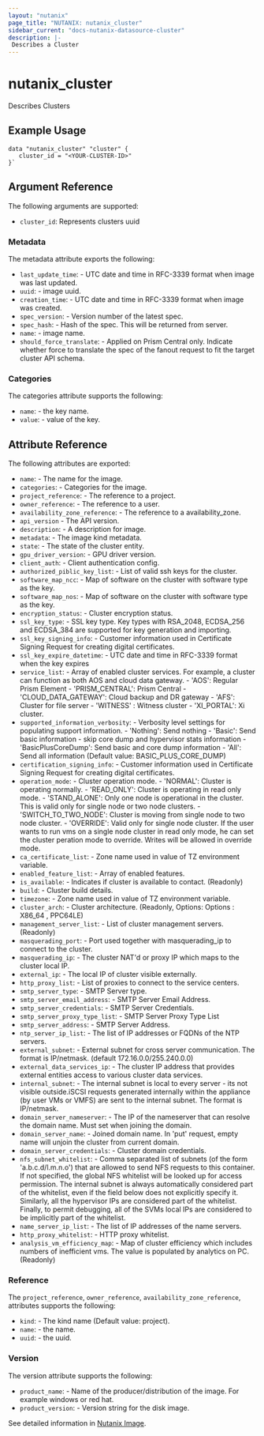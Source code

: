 ```yaml
---
layout: "nutanix"
page_title: "NUTANIX: nutanix_cluster"
sidebar_current: "docs-nutanix-datasource-cluster"
description: |-
 Describes a Cluster
---
```


# nutanix_cluster

Describes Clusters

## Example Usage

```hcl
data "nutanix_cluster" "cluster" {
   cluster_id = "<YOUR-CLUSTER-ID>"
}`
```

## Argument Reference

The following arguments are supported:

* `cluster_id`: Represents clusters uuid

### Metadata

The metadata attribute exports the following:

* `last_update_time`: - UTC date and time in RFC-3339 format when image was last updated.
* `uuid`: - image uuid.
* `creation_time`: - UTC date and time in RFC-3339 format when image was created.
* `spec_version`: - Version number of the latest spec.
* `spec_hash`: - Hash of the spec. This will be returned from server.
* `name`: - image name.
* `should_force_translate`: - Applied on Prism Central only. Indicate whether force to translate the spec of the fanout request to fit the target cluster API schema.

### Categories

The categories attribute supports the following:

* `name`: - the key name.
* `value`: - value of the key.

## Attribute Reference

The following attributes are exported:

* `name`: -  The name for the image.
* `categories`: - Categories for the image.
* `project_reference`: - The reference to a project.
* `owner_reference`: - The reference to a user.
* `availability_zone_reference`: - The reference to a availability_zone.
* `api_version` - The API version.
* `description`: - A description for image.
* `metadata`: - The image kind metadata.
* `state`: - The state of the cluster entity.
* `gpu_driver_version`: - GPU driver version.
* `client_auth`: - Client authentication config.
* `authorized_piblic_key_list`: - List of valid ssh keys for the cluster.
* `software_map_ncc`: - Map of software on the cluster with software type as the key.
* `software_map_nos`: - Map of software on the cluster with software type as the key.
* `encryption_status`: - Cluster encryption status.
* `ssl_key_type`: - SSL key type. Key types with RSA_2048, ECDSA_256 and ECDSA_384 are supported for key generation and importing.
* `ssl_key_signing_info`: - Customer information used in Certificate Signing Request for creating digital certificates.
* `ssl_key_expire_datetime`: - UTC date and time in RFC-3339 format when the key expires
* `service_list`: - Array of enabled cluster services. For example, a cluster can function as both AOS and cloud data gateway. - 'AOS': Regular Prism Element - 'PRISM_CENTRAL': Prism Central - 'CLOUD_DATA_GATEWAY': Cloud backup and DR gateway - 'AFS': Cluster for file server - 'WITNESS' : Witness cluster - 'XI_PORTAL': Xi cluster.
* `supported_information_verbosity`: - Verbosity level settings for populating support information. - 'Nothing': Send nothing - 'Basic': Send basic information - skip core dump and hypervisor stats information - 'BasicPlusCoreDump': Send basic and core dump information - 'All': Send all information (Default value: BASIC_PLUS_CORE_DUMP)
* `certification_signing_info`: - Customer information used in Certificate Signing Request for creating digital certificates.
* `operation_mode`: - Cluster operation mode. - 'NORMAL': Cluster is operating normally. - 'READ_ONLY': Cluster is operating in read only mode. - 'STAND_ALONE': Only one node is operational in the cluster. This is valid only for single node or two node clusters. - 'SWITCH_TO_TWO_NODE': Cluster is moving from single node to two node cluster. - 'OVERRIDE': Valid only for single node cluster. If the user wants to run vms on a single node cluster in read only mode, he can set the cluster peration mode to override. Writes will be allowed in override mode.
* `ca_certificate_list`: - Zone name used in value of TZ environment variable.
* `enabled_feature_list`: - Array of enabled features.
* `is_available`: - Indicates if cluster is available to contact. (Readonly)
* `build`: - Cluster build details.
* `timezone`: - Zone name used in value of TZ environment variable.
* `cluster_arch`: - Cluster architecture. (Readonly, Options: Options : X86_64 , PPC64LE)
* `management_server_list`: - List of cluster management servers. (Readonly)
* `masquerading_port`: - Port used together with masquerading_ip to connect to the cluster.
* `masquerading_ip`: - The cluster NAT'd or proxy IP which maps to the cluster local IP.
* `external_ip`: - The local IP of cluster visible externally.
* `http_proxy_list`: - List of proxies to connect to the service centers.
* `smtp_server_type`: - SMTP Server type.
* `smtp_server_email_address`: - SMTP Server Email Address.
* `smtp_server_credentials`: - SMTP Server Credentials.
* `smtp_server_proxy_type_list`: - SMTP Server Proxy Type List
* `smtp_server_address`: - SMTP Server Address.
* `ntp_server_ip_list`: - The list of IP addresses or FQDNs of the NTP servers.
* `external_subnet`: - External subnet for cross server communication. The format is IP/netmask. (default 172.16.0.0/255.240.0.0)
* `external_data_services_ip`: - The cluster IP address that provides external entities access to various cluster data services.
* `internal_subnet`: - The internal subnet is local to every server - its not visible outside.iSCSI requests generated internally within the appliance (by user VMs or VMFS) are sent to the internal subnet. The format is IP/netmask.
* `domain_server_nameserver`: -  The IP of the nameserver that can resolve the domain name. Must set when joining the domain.
* `domain_server_name`: - Joined domain name. In 'put' request, empty name will unjoin the cluster from current domain.
* `domain_server_credentials`: - Cluster domain credentials.
* `nfs_subnet_whitelist`: - Comma separated list of subnets (of the form 'a.b.c.d/l.m.n.o') that are allowed to send NFS requests to this container. If not specified, the global NFS whitelist will be looked up for access permission. The internal subnet is always automatically considered part of the whitelist, even if the field below does not explicitly specify it. Similarly, all the hypervisor IPs are considered part of the whitelist. Finally, to permit debugging, all of the SVMs local IPs are considered to be implicitly part of the whitelist.
* `name_server_ip_list`: - The list of IP addresses of the name servers.
* `http_proxy_whitelist`: - HTTP proxy whitelist.
* `analysis_vm_efficiency_map`: - Map of cluster efficiency which includes numbers of inefficient vms. The value is populated by analytics on PC. (Readonly)

### Reference

The `project_reference`, `owner_reference`, `availability_zone_reference`, attributes supports the following:

* `kind`: - The kind name (Default value: project).
* `name`: - the name.
* `uuid`: - the uuid.

### Version

The version attribute supports the following:

* `product_name`: - Name of the producer/distribution of the image. For example windows or red hat.
* `product_version`: - Version string for the disk image.

See detailed information in [Nutanix Image](https://nutanix.github.io/Automation/experimental/swagger-redoc-sandbox/#tag/clusters/paths/~1clusters~1multicluster_config/post).
